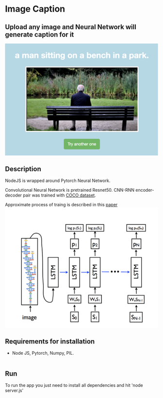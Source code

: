 # Image Caption

## Upload any image and Neural Network will generate caption for it
<img src="images/1.png" width="550">


## Description

NodeJS is wrapped around Pytorch Neural Network. <br>

Convolutional Neural Network is pretrained Resnet50.
CNN-RNN encoder-decoder pair  was trained with [COCO dataset](http://cocodataset.org/#home).

 Approximate process of traing is described in this [paper](https://arxiv.org/pdf/1411.4555.pdf) <br>
 <img src="images/2.png" width="550">

## **Requirements for installation**
- Node JS, Pytorch, Numpy, PIL.
<br><br>

## **Run**
To run the app you just need to install all dependencies and hit 'node server.js'
